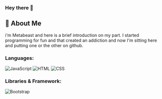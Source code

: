 ### Hey there 👋     
## :book: About Me
i'm Metabeast and here is a brief introduction on my part. I started programming for fun and that created an addiction and now I'm sitting here and putting one or the other on github.

### Languages:

![ JavaScript ](https://img.shields.io/badge/-JavaScript-black?style=flat-square&logo=javascript)
![ HTML ](https://img.shields.io/badge/-HTML5-E34F26?style=flat-square&logo=html5&logoColor=white)
![ CSS ](https://img.shields.io/badge/-CSS3-1572B6?style=flat-square&logo=css3)

### Libraries & Framework:

![ Bootstrap ](https://img.shields.io/badge/-Bootstrap-563D7C?style=flat-square&logo=bootstrap)
